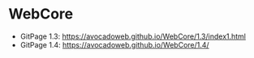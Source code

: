 # WebCore
+ GitPage 1.3: https://avocadoweb.github.io/WebCore/1.3/index1.html
+ GitPage 1.4: https://avocadoweb.github.io/WebCore/1.4/
